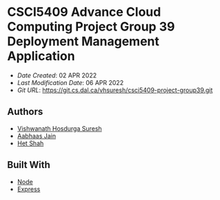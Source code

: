 # CSCI5409 Advance Cloud Computing Project Group 39 Deployment Management Application

* *Date Created*: 02 APR 2022
* *Last Modification Date*: 06 APR 2022
* *Git URL*: https://git.cs.dal.ca/vhsuresh/csci5409-project-group39.git

## Authors

* [Vishwanath Hosdurga Suresh](mailto:vs542176@dal.ca)
* [Aabhaas Jain](mailto:aabhaas.jain@dal.ca)
* [Het Shah](mailto:ht699147@dal.ca)

## Built With

* [Node](https://nodejs.org)
* [Express](https://expressjs.com)